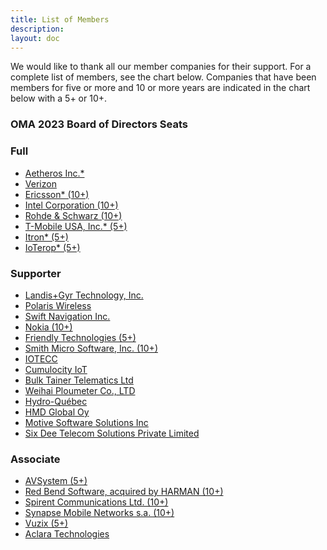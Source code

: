 ```yaml
---
title: List of Members
description:
layout: doc
---
```


We would like to thank all our member companies for their support. For a complete list of members, see the chart below. Companies that have been members for five or more and 10 or more years are indicated in the chart below with a 5+ or 10+.

### OMA 2023 Board of Directors Seats

### Full

- <a href="http://www.aetheros.com" target="_blank">Aetheros Inc.*</a>
- <a href="http://www.verizonwireless.com" target="_blank">Verizon</a>
- <a href="http://www.ericsson.com/se/" target="_blank">Ericsson* (10+)</a>
- <a href="http://www.intel.com/content/www/us/en/homepage.html" target="_blank">Intel Corporation (10+)</a>
- <a href="http://www.rohde-schwarz.com/" target="_blank">Rohde & Schwarz (10+)</a>
- <a href="http://www.t-mobile.com/" target="_blank">T-Mobile USA, Inc.* (5+)</a>
- <a href="https://www.itron.com/" target="_blank">Itron* (5+)</a>
- <a href="http://www.ioterop.com/" target="_blank">IoTerop* (5+)</a>

### Supporter

- <a href="http://www.landisgyr.com" target="_blank">Landis+Gyr Technology, Inc.</a>
- <a href="http://www.polariswireless.com" target="_blank">Polaris Wireless</a>
- <a href="http://www.swiftnav.com" target="_blank">Swift Navigation Inc.</a>
- <a href="http://www.nokia.com/" target="_blank">Nokia (10+)</a>
- <a href="http://www.friendly-tech.com/" target="_blank">Friendly Technologies (5+)</a>
- <a href="http://www.smithmicro.com/" target="_blank">Smith Micro Software, Inc. (10+)</a>
- <a href="http://www.iotecc.com" target="_blank">IOTECC</a>
- <a href="http://www.softwareag.com" target="_blank">Cumulocity IoT</a>
- <a href="http://www.bulktainertelematics.com" target="_blank">Bulk Tainer Telematics Ltd</a>
- <a href="http://www.plou.cn/" target="_blank">Weihai Ploumeter Co., LTD</a>
- <a href="http://www.hydroquebec.com" target="_blank">Hydro-Québec</a>
- <a href="http://www.hmdglobal.com" target="_blank">HMD Global Oy</a>
- <a href="http://www.motive.com" target="_blank">Motive Software Solutions Inc</a>
- <a href="http://www.6dtech.co.in" target="_blank">Six Dee Telecom Solutions Private Limited</a>

### Associate

- <a href="https://www.avsystem.com/" target="_blank">AVSystem (5+)</a>
- <a href="https://services.harman.com/solutions/ota-software-management" target="_blank">Red Bend Software, acquired by HARMAN (10+)</a>
- <a href="http://www.spirent.com/" target="_blank">Spirent Communications Ltd. (10+)</a>
- <a href="http://www.synap.se/" target="_blank">Synapse Mobile Networks s.a. (10+)</a>
- <a href="http://www.vuzix.com/" target="_blank">Vuzix (5+)</a>
- <a href="http://www.hubbell.com" target="_blank">Aclara Technologies</a>

